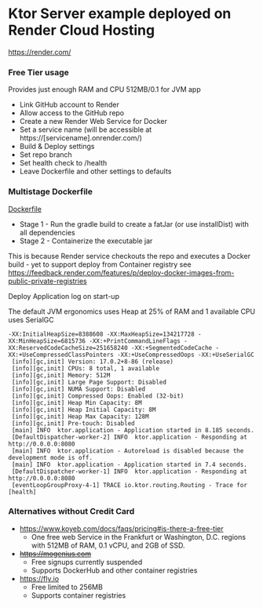 # Ktor Server example deployed on Render Cloud Hosting

https://render.com/

### Free Tier usage

Provides just enough RAM and CPU 512MB/0.1 for JVM app

* Link GitHub account to Render 
* Allow access to the GitHub repo
* Create a new Render Web Service for Docker
* Set a service name (will be accessible at https://[servicename].onrender.com/)
* Build & Deploy settings
* Set repo branch
* Set health check to /health
* Leave Dockerfile and other settings to defaults

### Multistage Dockerfile

[Dockerfile](https://github.com/griffio/ktor-server-01/blob/master/Dockerfile)

* Stage 1 - Run the gradle build to create a fatJar (or use installDist) with all dependencies
* Stage 2 - Containerize the executable jar

This is because Render service checkouts the repo and executes a Docker build - yet to support deploy from Container registry
see https://feedback.render.com/features/p/deploy-docker-images-from-public-private-registries

Deploy Application log on start-up

The default JVM ergonomics uses Heap at 25% of RAM and 1 available CPU uses SerialGC

```
-XX:InitialHeapSize=8388608 -XX:MaxHeapSize=134217728 -XX:MinHeapSize=6815736 -XX:+PrintCommandLineFlags -XX:ReservedCodeCacheSize=251658240 -XX:+SegmentedCodeCache -XX:+UseCompressedClassPointers -XX:+UseCompressedOops -XX:+UseSerialGC
 [info][gc,init] Version: 17.0.2+8-86 (release)
 [info][gc,init] CPUs: 8 total, 1 available
 [info][gc,init] Memory: 512M
 [info][gc,init] Large Page Support: Disabled
 [info][gc,init] NUMA Support: Disabled
 [info][gc,init] Compressed Oops: Enabled (32-bit)
 [info][gc,init] Heap Min Capacity: 8M
 [info][gc,init] Heap Initial Capacity: 8M
 [info][gc,init] Heap Max Capacity: 128M
 [info][gc,init] Pre-touch: Disabled
 [main] INFO  ktor.application - Application started in 8.185 seconds.
 [DefaultDispatcher-worker-2] INFO  ktor.application - Responding at http://0.0.0.0:8080
 [main] INFO  ktor.application - Autoreload is disabled because the development mode is off.
 [main] INFO  ktor.application - Application started in 7.4 seconds.
 [DefaultDispatcher-worker-1] INFO  ktor.application - Responding at http://0.0.0.0:8080
 [eventLoopGroupProxy-4-1] TRACE io.ktor.routing.Routing - Trace for [health]
```

### Alternatives without Credit Card

* https://www.koyeb.com/docs/faqs/pricing#is-there-a-free-tier
  * One free web Service in the Frankfurt or Washington, D.C. regions with 512MB of RAM, 0.1 vCPU, and 2GB of SSD.
* ~~https://mogenius.com~~
  * Free signups currently suspended
  * Supports DockerHub and other container registries
* https://fly.io
  * Free limited to 256MB
  * Supports container registries
